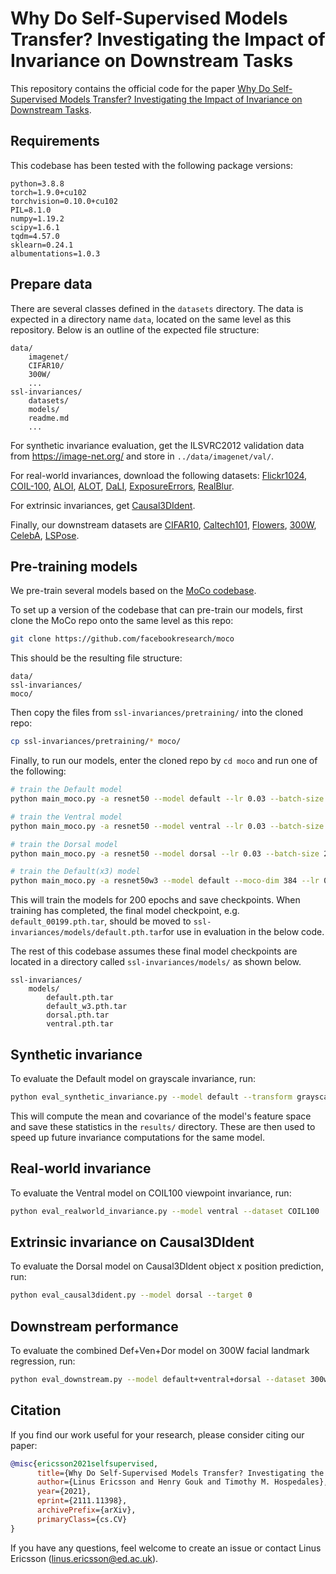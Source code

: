 # Why Do Self-Supervised Models Transfer? Investigating the Impact of Invariance on Downstream Tasks
This repository contains the official code for the paper [Why Do Self-Supervised Models Transfer? Investigating the Impact of Invariance on Downstream Tasks](https://arxiv.org/abs/2111.11398).

## Requirements
This codebase has been tested with the following package versions:
```
python=3.8.8
torch=1.9.0+cu102
torchvision=0.10.0+cu102
PIL=8.1.0
numpy=1.19.2
scipy=1.6.1
tqdm=4.57.0
sklearn=0.24.1
albumentations=1.0.3
```

## Prepare data
There are several classes defined in the `datasets` directory. The data is expected in a directory name `data`, located on the same level as this repository. Below is an outline of the expected file structure:
```
data/
    imagenet/
    CIFAR10/
    300W/
    ...
ssl-invariances/
    datasets/
    models/
    readme.md
    ...
```

For synthetic invariance evaluation, get the ILSVRC2012 validation data from https://image-net.org/ and store in `../data/imagenet/val/`.

For real-world invariances, download the following datasets: [Flickr1024](https://yingqianwang.github.io/Flickr1024/), [COIL-100](https://www.cs.columbia.edu/CAVE/software/softlib/coil-100.php), [ALOI](https://aloi.science.uva.nl/), [ALOT](https://aloi.science.uva.nl/public_alot/#:~:text=ALOT%20is%20a%20color%20image,illumination%20color%20for%20each%20material.), [DaLI](https://esslab.jp/~ess/en/data/dali_data/), [ExposureErrors](https://github.com/mahmoudnafifi/Exposure_Correction), [RealBlur](http://cg.postech.ac.kr/research/RealBlur/).

For extrinsic invariances, get [Causal3DIdent](https://zenodo.org/record/4784282#.YZ9vsvz7Tr4).

Finally, our downstream datasets are [CIFAR10](https://pytorch.org/vision/stable/datasets.html), [Caltech101](http://www.vision.caltech.edu/Image_Datasets/Caltech101/), [Flowers](https://www.robots.ox.ac.uk/~vgg/data/flowers/102/index.html), [300W](https://ibug.doc.ic.ac.uk/resources/300-W/), [CelebA](https://pytorch.org/vision/stable/datasets.html), [LSPose](http://sam.johnson.io/research/lsp.html).

## Pre-training models
We pre-train several models based on the [MoCo codebase](https://github.com/facebookresearch/moco).

To set up a version of the codebase that can pre-train our models, first clone the MoCo repo onto the same level as this repo:

```bash
git clone https://github.com/facebookresearch/moco
```
This should be the resulting file structure:
```
data/
ssl-invariances/
moco/
```
Then copy the files from `ssl-invariances/pretraining/` into the cloned repo:
```bash
cp ssl-invariances/pretraining/* moco/
```
Finally, to run our models, enter the cloned repo by `cd moco` and run one of the following:
```bash
# train the Default model
python main_moco.py -a resnet50 --model default --lr 0.03 --batch-size 256 --mlp --moco-t 0.2 --cos --dist-url 'tcp://localhost:10001' --multiprocessing-distributed --world-size 1 --rank 0 ../data/imagenet

# train the Ventral model
python main_moco.py -a resnet50 --model ventral --lr 0.03 --batch-size 256 --mlp --moco-t 0.2 --cos --dist-url 'tcp://localhost:10001' --multiprocessing-distributed --world-size 1 --rank 0 ../data/imagenet

# train the Dorsal model
python main_moco.py -a resnet50 --model dorsal --lr 0.03 --batch-size 256 --mlp --moco-t 0.2 --cos --dist-url 'tcp://localhost:10001' --multiprocessing-distributed --world-size 1 --rank 0 ../data/imagenet

# train the Default(x3) model
python main_moco.py -a resnet50w3 --model default --moco-dim 384 --lr 0.03 --batch-size 256 --mlp --moco-t 0.2 --cos --dist-url 'tcp://localhost:10001' --multiprocessing-distributed --world-size 1 --rank 0 ../data/imagenet
```

This will train the models for 200 epochs and save checkpoints. When training has completed, the final model checkpoint, e.g. `default_00199.pth.tar`, should be moved to `ssl-invariances/models/default.pth.tar`for use in evaluation in the below code.

The rest of this codebase assumes these final model checkpoints are located in a directory called `ssl-invariances/models/` as shown below.
```
ssl-invariances/
    models/
        default.pth.tar
        default_w3.pth.tar
        dorsal.pth.tar
        ventral.pth.tar
```

## Synthetic invariance
To evaluate the Default model on grayscale invariance, run: 
```bash
python eval_synthetic_invariance.py --model default --transform grayscale ../data/imagenet
```
This will compute the mean and covariance of the model's feature space and save these statistics in the `results/` directory. These are then used to speed up future invariance computations for the same model.

## Real-world invariance
To evaluate the Ventral model on COIL100 viewpoint invariance, run: 
```bash
python eval_realworld_invariance.py --model ventral --dataset COIL100
```

## Extrinsic invariance on Causal3DIdent
To evaluate the Dorsal model on Causal3DIdent object x position prediction, run: 
```bash
python eval_causal3dident.py --model dorsal --target 0
```

## Downstream performance
To evaluate the combined Def+Ven+Dor model on 300W facial landmark regression, run: 
```bash
python eval_downstream.py --model default+ventral+dorsal --dataset 300w
```

## Citation
If you find our work useful for your research, please consider citing our paper:
```bibtex
@misc{ericsson2021selfsupervised,
      title={Why Do Self-Supervised Models Transfer? Investigating the Impact of Invariance on Downstream Tasks}, 
      author={Linus Ericsson and Henry Gouk and Timothy M. Hospedales},
      year={2021},
      eprint={2111.11398},
      archivePrefix={arXiv},
      primaryClass={cs.CV}
}
```
If you have any questions, feel welcome to create an issue or contact Linus Ericsson (linus.ericsson@ed.ac.uk).
